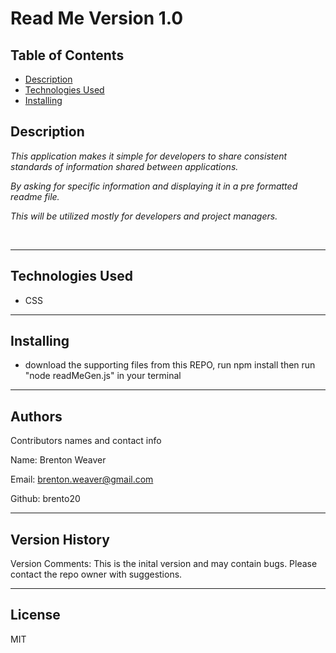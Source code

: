  
# Read Me Version 1.0 

## Table of Contents
- [Description](#description)
- [Technologies Used](#Technologies)
- [Installing](#installing)

## Description

*This application makes it simple for developers to share consistent standards of information shared between applications.*

*By asking for specific information and displaying it in a pre formatted readme file.*

*This will be utilized mostly for developers and project managers.*

 <br>

---

## Technologies Used

* CSS


---

## Installing

* download the supporting files from this REPO, run npm install then run "node readMeGen.js" in your terminal


---

## Authors

Contributors names and contact info

Name: Brenton Weaver

Email: brenton.weaver@gmail.com

Github: brento20


---

## Version History

Version Comments: This is the inital version and may contain bugs. Please contact the repo owner with suggestions.



---

## License

MIT

